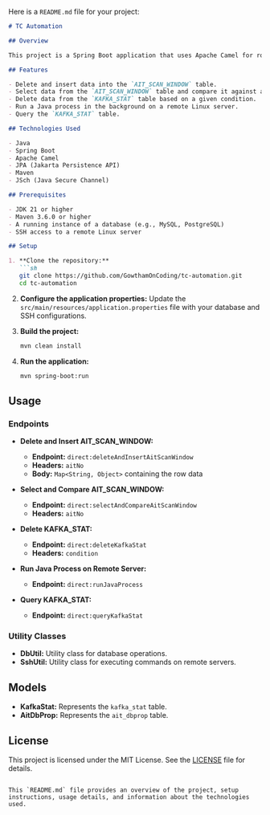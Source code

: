 Here is a `README.md` file for your project:

```markdown
# TC Automation

## Overview

This project is a Spring Boot application that uses Apache Camel for routing and processing tasks. It includes functionalities for interacting with databases and executing commands on remote servers.

## Features

- Delete and insert data into the `AIT_SCAN_WINDOW` table.
- Select data from the `AIT_SCAN_WINDOW` table and compare it against a given `AIT_NUMBER`.
- Delete data from the `KAFKA_STAT` table based on a given condition.
- Run a Java process in the background on a remote Linux server.
- Query the `KAFKA_STAT` table.

## Technologies Used

- Java
- Spring Boot
- Apache Camel
- JPA (Jakarta Persistence API)
- Maven
- JSch (Java Secure Channel)

## Prerequisites

- JDK 21 or higher
- Maven 3.6.0 or higher
- A running instance of a database (e.g., MySQL, PostgreSQL)
- SSH access to a remote Linux server

## Setup

1. **Clone the repository:**
   ```sh
   git clone https://github.com/GowthamOnCoding/tc-automation.git
   cd tc-automation
   ```

2. **Configure the application properties:**
   Update the `src/main/resources/application.properties` file with your database and SSH configurations.

3. **Build the project:**
   ```sh
   mvn clean install
   ```

4. **Run the application:**
   ```sh
   mvn spring-boot:run
   ```

## Usage

### Endpoints

- **Delete and Insert AIT_SCAN_WINDOW:**
   - **Endpoint:** `direct:deleteAndInsertAitScanWindow`
   - **Headers:** `aitNo`
   - **Body:** `Map<String, Object>` containing the row data

- **Select and Compare AIT_SCAN_WINDOW:**
   - **Endpoint:** `direct:selectAndCompareAitScanWindow`
   - **Headers:** `aitNo`

- **Delete KAFKA_STAT:**
   - **Endpoint:** `direct:deleteKafkaStat`
   - **Headers:** `condition`

- **Run Java Process on Remote Server:**
   - **Endpoint:** `direct:runJavaProcess`

- **Query KAFKA_STAT:**
   - **Endpoint:** `direct:queryKafkaStat`

### Utility Classes

- **DbUtil:** Utility class for database operations.
- **SshUtil:** Utility class for executing commands on remote servers.

## Models

- **KafkaStat:** Represents the `kafka_stat` table.
- **AitDbProp:** Represents the `ait_dbprop` table.

## License

This project is licensed under the MIT License. See the [LICENSE](LICENSE) file for details.
```

This `README.md` file provides an overview of the project, setup instructions, usage details, and information about the technologies used.
